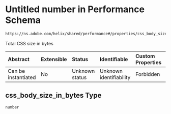 # Untitled number in Performance Schema

```txt
https://ns.adobe.com/helix/shared/performance#/properties/css_body_size_in_bytes
```

Total CSS size in bytes

| Abstract            | Extensible | Status         | Identifiable            | Custom Properties | Additional Properties | Access Restrictions | Defined In                                                                 |
| :------------------ | :--------- | :------------- | :---------------------- | :---------------- | :-------------------- | :------------------ | :------------------------------------------------------------------------- |
| Can be instantiated | No         | Unknown status | Unknown identifiability | Forbidden         | Allowed               | none                | [performance.schema.json*](performance.schema.json "open original schema") |

## css_body_size_in_bytes Type

`number`
